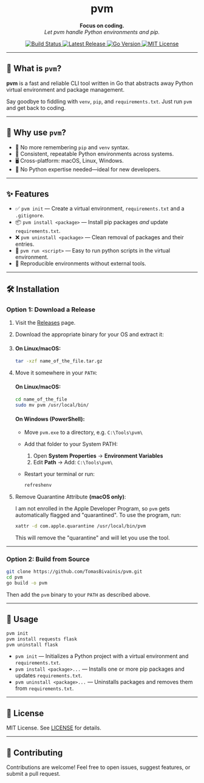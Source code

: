 <h1 align="center">
  pvm
</h1>

<p align="center">
  <strong>Focus on coding.</strong><br>
  <em>Let pvm handle Python environments and pip.</em>
</p>

<p align="center">
  <a href="https://github.com/TomasBivainis/pvm/actions/workflows/test.yml">
    <img src="https://github.com/TomasBivainis/pvm/actions/workflows/test.yml/badge.svg" alt="Build Status" />
  </a>
  <a href="https://img.shields.io/github/v/release/TomasBivainis/pvm">
    <img src="https://img.shields.io/github/v/release/TomasBivainis/pvm" alt="Latest Release" />
  </a>
  <a href="https://img.shields.io/github/go-mod/go-version/TomasBivainis/pvm">
    <img src="https://img.shields.io/github/go-mod/go-version/TomasBivainis/pvm" alt="Go Version" />
  </a>
  <a href="https://github.com/TomasBivainis/pvm/blob/main/LICENSE">
    <img src="https://img.shields.io/badge/license-MIT-blue.svg" alt="MIT License" />
  </a>
</p>

---

## 🚀 What is `pvm`?

**pvm** is a fast and reliable CLI tool written in Go that abstracts away Python virtual environment and package management.

Say goodbye to fiddling with `venv`, `pip`, and `requirements.txt`. Just run `pvm` and get back to coding.

---

## 🤔 Why use `pvm`?

- 🧠 No more remembering `pip` and `venv` syntax.
- 🔁 Consistent, repeatable Python environments across systems.
- 🖥️ Cross-platform: macOS, Linux, Windows.
- 👶 No Python expertise needed—ideal for new developers.

---

## ✨ Features

- ✅ `pvm init` — Create a virtual environment, `requirements.txt` and a `.gitignore`.
- 📦 `pvm install <package>` — Install pip packages _and_ update `requirements.txt`.
- ❌ `pvm uninstall <package>` — Clean removal of packages and their entries.
- 🚀 `pvm run <script>` — Easy to run python scripts in the virtual environment.
- 🔄 Reproducible environments without external tools.

---

## 🛠️ Installation

### Option 1: Download a Release

1. Visit the [Releases](https://github.com/TomasBivainis/pvm/releases) page.
2. Download the appropriate binary for your OS and extract it:
3. #### On Linux/macOS:

   ```sh
   tar -xzf name_of_the_file.tar.gz
   ```

4. Move it somewhere in your `PATH`:

   #### On Linux/macOS:

   ```sh
   cd name_of_the_file
   sudo mv pvm /usr/local/bin/
   ```

   #### On Windows (PowerShell):

   - Move `pvm.exe` to a directory, e.g. `C:\Tools\pvm\`
   - Add that folder to your System PATH:

     1. Open **System Properties** → **Environment Variables**
     2. Edit **Path** → Add: `C:\Tools\pvm\`

   - Restart your terminal or run:

     ```powershell
     refreshenv
     ```

5. Remove Quarantine Attribute **(macOS only)**:

   I am not enrolled in the Apple Developer Program, so `pvm` gets automatically flagged and "quarantined". To use the program, run:

   ```sh
   xattr -d com.apple.quarantine /usr/local/bin/pvm
   ```

   This will remove the "quarantine" and will let you use the tool.

---

### Option 2: Build from Source

```sh
git clone https://github.com/TomasBivainis/pvm.git
cd pvm
go build -o pvm
```

Then add the `pvm` binary to your `PATH` as described above.

---

## 🚦 Usage

```sh
pvm init
pvm install requests flask
pvm uninstall flask
```

- `pvm init` — Initializes a Python project with a virtual environment and `requirements.txt`.
- `pvm install <package>...` — Installs one or more pip packages and updates `requirements.txt`.
- `pvm uninstall <package>...` — Uninstalls packages and removes them from `requirements.txt`.

---

## 📄 License

MIT License. See [LICENSE](https://github.com/TomasBivainis/pvm/blob/main/LICENSE) for details.

---

## 🙌 Contributing

Contributions are welcome! Feel free to open issues, suggest features, or submit a pull request.

